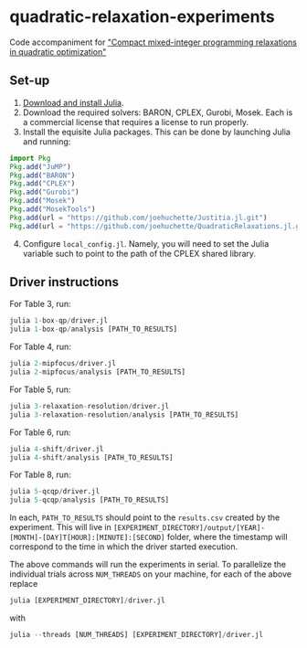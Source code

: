 # quadratic-relaxation-experiments
Code accompaniment for ["Compact mixed-integer programming relaxations in quadratic optimization"](https://arxiv.org/abs/2011.08823)

## Set-up

1. [Download and install Julia](https://julialang.org/downloads/).
2. Download the required solvers: BARON, CPLEX, Gurobi, Mosek. Each is a commercial license that requires a license to run properly.
3. Install the equisite Julia packages. This can be done by launching Julia and running:
```jl
import Pkg
Pkg.add("JuMP")
Pkg.add("BARON")
Pkg.add("CPLEX")
Pkg.add("Gurobi")
Pkg.add("Mosek")
Pkg.add("MosekTools")
Pkg.add(url = "https://github.com/joehuchette/Justitia.jl.git")
Pkg.add(url = "https://github.com/joehuchette/QuadraticRelaxations.jl.git")
```
4. Configure ``local_config.jl``. Namely, you will need to set the Julia variable such to point to the path of the CPLEX shared library.

## Driver instructions

For Table 3, run:
```jl
julia 1-box-qp/driver.jl
julia 1-box-qp/analysis [PATH_TO_RESULTS]
```

For Table 4, run:
```jl
julia 2-mipfocus/driver.jl
julia 2-mipfocus/analysis [PATH_TO_RESULTS]
```

For Table 5, run:
```jl
julia 3-relaxation-resolution/driver.jl
julia 3-relaxation-resolution/analysis [PATH_TO_RESULTS]
```

For Table 6, run:
```jl
julia 4-shift/driver.jl
julia 4-shift/analysis [PATH_TO_RESULTS]
```

For Table 8, run:
```jl
julia 5-qcqp/driver.jl
julia 5-qcqp/analysis [PATH_TO_RESULTS]
```

In each, `PATH_TO_RESULTS` should point to the `results.csv` created by the experiment. This will live in `[EXPERIMENT_DIRECTORY]/output/[YEAR]-[MONTH]-[DAY]T[HOUR]:[MINUTE]:[SECOND]` folder, where the timestamp will correspond to the time in which the driver started execution.

The above commands will run the experiments in serial. To parallelize the individual trials across `NUM_THREADS` on your machine, for each of the above replace

```jl
julia [EXPERIMENT_DIRECTORY]/driver.jl
```

with

```jl
julia --threads [NUM_THREADS] [EXPERIMENT_DIRECTORY]/driver.jl
```
